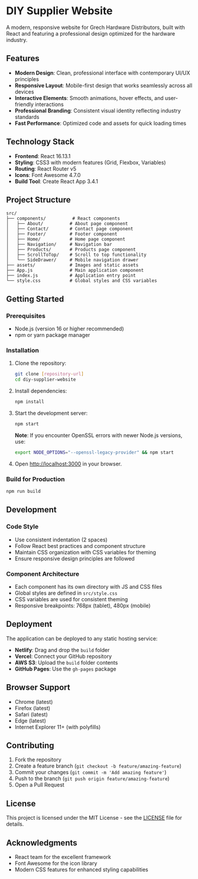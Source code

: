 # DIY Supplier Website

A modern, responsive website for Grech Hardware Distributors, built with React and featuring a professional design optimized for the hardware industry.

## Features

- **Modern Design**: Clean, professional interface with contemporary UI/UX principles
- **Responsive Layout**: Mobile-first design that works seamlessly across all devices
- **Interactive Elements**: Smooth animations, hover effects, and user-friendly interactions
- **Professional Branding**: Consistent visual identity reflecting industry standards
- **Fast Performance**: Optimized code and assets for quick loading times

## Technology Stack

- **Frontend**: React 16.13.1
- **Styling**: CSS3 with modern features (Grid, Flexbox, Variables)
- **Routing**: React Router v5
- **Icons**: Font Awesome 4.7.0
- **Build Tool**: Create React App 3.4.1

## Project Structure

```
src/
├── components/          # React components
│   ├── About/          # About page component
│   ├── Contact/        # Contact page component
│   ├── Footer/         # Footer component
│   ├── Home/           # Home page component
│   ├── Navigation/     # Navigation bar
│   ├── Products/       # Products page component
│   ├── ScrollToTop/    # Scroll to top functionality
│   └── SideDrawer/     # Mobile navigation drawer
├── assets/             # Images and static assets
├── App.js              # Main application component
├── index.js            # Application entry point
└── style.css           # Global styles and CSS variables
```

## Getting Started

### Prerequisites

- Node.js (version 16 or higher recommended)
- npm or yarn package manager

### Installation

1. Clone the repository:

   ```bash
   git clone [repository-url]
   cd diy-supplier-website
   ```

2. Install dependencies:

   ```bash
   npm install
   ```

3. Start the development server:

   ```bash
   npm start
   ```

   **Note**: If you encounter OpenSSL errors with newer Node.js versions, use:

   ```bash
   export NODE_OPTIONS="--openssl-legacy-provider" && npm start
   ```

4. Open [http://localhost:3000](http://localhost:3000) in your browser.

### Build for Production

```bash
npm run build
```

## Development

### Code Style

- Use consistent indentation (2 spaces)
- Follow React best practices and component structure
- Maintain CSS organization with CSS variables for theming
- Ensure responsive design principles are followed

### Component Architecture

- Each component has its own directory with JS and CSS files
- Global styles are defined in `src/style.css`
- CSS variables are used for consistent theming
- Responsive breakpoints: 768px (tablet), 480px (mobile)

## Deployment

The application can be deployed to any static hosting service:

- **Netlify**: Drag and drop the `build` folder
- **Vercel**: Connect your GitHub repository
- **AWS S3**: Upload the `build` folder contents
- **GitHub Pages**: Use the `gh-pages` package

## Browser Support

- Chrome (latest)
- Firefox (latest)
- Safari (latest)
- Edge (latest)
- Internet Explorer 11+ (with polyfills)

## Contributing

1. Fork the repository
2. Create a feature branch (`git checkout -b feature/amazing-feature`)
3. Commit your changes (`git commit -m 'Add amazing feature'`)
4. Push to the branch (`git push origin feature/amazing-feature`)
5. Open a Pull Request

## License

This project is licensed under the MIT License - see the [LICENSE](LICENSE) file for details.

## Acknowledgments

- React team for the excellent framework
- Font Awesome for the icon library
- Modern CSS features for enhanced styling capabilities
